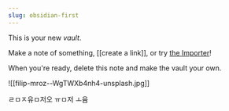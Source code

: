 ```yaml
---
slug: obsidian-first
---
```



This is your new *vault*.

Make a note of something, [[create a link]], or try [the Importer](https://help.obsidian.md/Plugins/Importer)!

When you're ready, delete this note and make the vault your own.

![[filip-mroz--WgTWXb4nh4-unsplash.jpg]]


ㄹㅁㅈ유ㅁ저오 ㅠㅁ저 ㅗ윰
